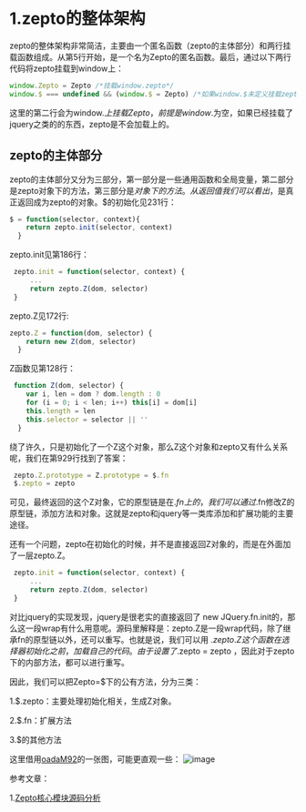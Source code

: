 # 1.zepto的整体架构

zepto的整体架构非常简洁，主要由一个匿名函数（zepto的主体部分）和两行挂载函数组成。从第5行开始，是一个名为Zepto的匿名函数。最后，通过以下两行代码将zepto挂载到window上：

```javascript
window.Zepto = Zepto /*挂载window.zepto*/
window.$ === undefined && (window.$ = Zepto) /*如果window.$未定义挂载zepto至window.$*/
```
这里的第二行会为window.$上挂载Zepto，前提是window.$为空，如果已经挂载了jquery之类的的东西，zepto是不会加载上的。

<h2>zepto的主体部分</h2>

zepto的主体部分又分为三部分，第一部分是一些通用函数和全局变量，第二部分是zepto对象下的方法，第三部分是$对象下的方法。从返回值我们可以看出，$是真正返回成为zepto的对象。$的初始化见231行：
```javascript
$ = function(selector, context){
    return zepto.init(selector, context)
  }
```
zepto.init见第186行：
```javascript
 zepto.init = function(selector, context) {
     ...
     return zepto.Z(dom, selector)
 }
```
zepto.Z见172行:
```javascript
zepto.Z = function(dom, selector) {
    return new Z(dom, selector)
  }
```
Z函数见第128行：
```javascript
 function Z(dom, selector) {
    var i, len = dom ? dom.length : 0
    for (i = 0; i < len; i++) this[i] = dom[i]
    this.length = len
    this.selector = selector || ''
  }
```

绕了许久，只是初始化了一个Z这个对象，那么Z这个对象和zepto又有什么关系呢，我们在第929行找到了答案：
```javascript
 zepto.Z.prototype = Z.prototype = $.fn
 $.zepto = zepto
```

可见，最终返回的这个Z对象，它的原型链是在$.fn上的，我们可以通过$.fn修改Z的原型链，添加方法和对象。这就是zepto和jquery等一类库添加和扩展功能的主要途径。

还有一个问题，zepto在初始化的时候，并不是直接返回Z对象的，而是在外面加了一层zepto.Z。
```javascript
 zepto.init = function(selector, context) {
     ...
     return zepto.Z(dom, selector)
 }
```

对比jquery的实现发现，jquery是很老实的直接返回了 new JQuery.fn.init的，那么这一段wrap有什么用意呢。源码里解释是：zepto.Z是一段wrap代码，除了继承fn的原型链以外，还可以重写。也就是说，我们可以用 $.zepto.Z这个函数在选择器初始化之前，加载自己的代码。由于设置了$.zepto = zepto
，因此对于zepto下的内部方法，都可以进行重写。

因此，我们可以把Zepto=$下的公有方法，分为三类：

1.$.zepto：主要处理初始化相关，生成Z对象。

2.$.fn：扩展方法

3.$的其他方法

这里借用[oadaM92](https://github.com/oadaM92)的一张图，可能更直观一些：
![image](https://github.com/oadaM92/zepto/blob/master/oadaM92/zepto/frame.png)

参考文章：

1.[Zepto核心模块源码分析](https://github.com/oadaM92/zepto/tree/master/oadaM92/zepto)









    


